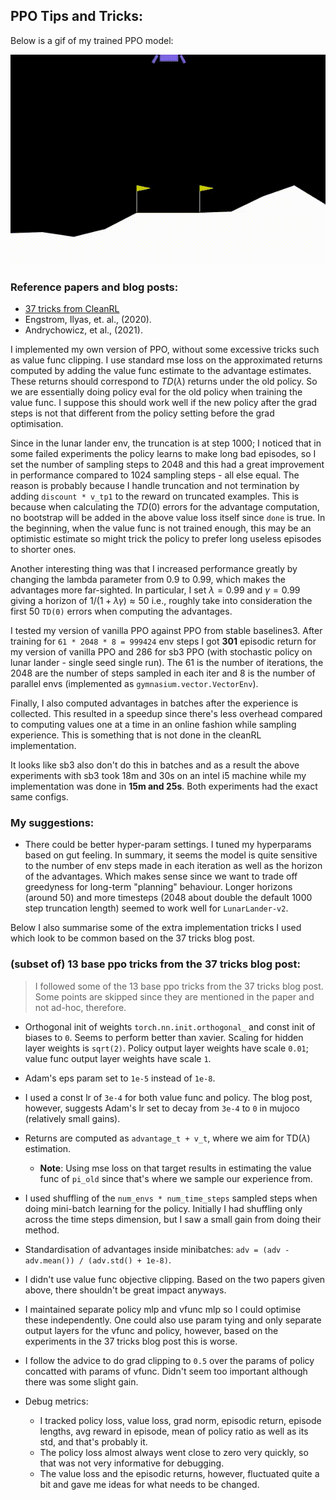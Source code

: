 ## PPO Tips and Tricks:

Below is a gif of my trained PPO model:

![](../../assets/gifs/eval_lunarlander_v2_greedy_ppo_mine.gif)


### Reference papers and blog posts:
* <a href="https://iclr-blog-track.github.io/2022/03/25/ppo-implementation-details/">37 tricks from CleanRL</a>
* Engstrom, Ilyas, et. al., (2020).
* Andrychowicz, et al., (2021).


I implemented my own version of PPO, without some excessive tricks such as value func clipping. I use standard mse loss on the approximated returns computed by adding the value func estimate to the advantage estimates. These returns should correspond to $TD(\lambda)$ returns under the old policy. So we are essentially doing policy eval for the old policy when training the value func. I suppose this should work well if the new policy after the grad steps is not that different from the policy setting before the grad optimisation.

Since in the lunar lander env, the truncation is at step 1000; I noticed that in some failed experiments the policy learns to make long bad episodes, so I set the number of sampling steps to 2048 and this had a great improvement in performance compared to 1024 sampling steps - all else equal. The reason is probably because I handle truncation and not termination by adding `discount * v_tp1` to the reward on truncated examples. This is because when calculating the $TD(0)$ errors for the advantage computation, no bootstrap will be added in the above value loss itself since `done` is true. In the beginning, when the value func is not trained enough, this may be an optimistic estimate so might trick the policy to prefer long useless episodes to shorter ones.

Another interesting thing was that I increased performance greatly by changing the lambda parameter from 0.9 to 0.99, which makes the advantages more far-sighted. In particular, I set $\lambda = 0.99$ and $\gamma = 0.99$ giving a horizon of $1 / (1 + \lambda \gamma)\approx 50$ i.e., roughly take into consideration the first 50 `TD(0)` errors when computing the advantages.

I tested my version of vanilla PPO against PPO from stable baselines3. After training for `61 * 2048 * 8 = 999424` env steps I got **301** episodic return for my version of vanilla PPO and 286 for sb3 PPO (with stochastic policy on lunar lander - single seed single run). The 61 is the number of iterations, the 2048 are the number of steps sampled in each iter and 8 is the number of parallel envs (implemented as `gymnasium.vector.VectorEnv`).

Finally, I also computed advantages in batches after the experience is collected. This resulted in a speedup since there's less overhead compared to computing values one at a time in an online fashion while sampling experience. This is something that is not done in the cleanRL implementation. 

It looks like sb3 also don't do this in batches and as a result the above experiments with sb3 took 18m and 30s on an intel i5 machine while my implementation was done in **15m and 25s**. Both experiments had the exact same configs.

### My suggestions:
* There could be better hyper-param settings. I tuned my hyperparams based on gut feeling. In summary, it seems the model is quite sensitive to the number of env steps made in each iteration as well as the horizon of the advantages. Which makes sense since we want to trade off greedyness for long-term "planning" behaviour. Longer horizons (around 50) and more timesteps (2048 about double the default 1000 step truncation length) seemed to work well for `LunarLander-v2`. 

Below I also summarise some of the extra implementation tricks I used which look to be common based on the 37 tricks blog post.

### (subset of) 13 base ppo tricks from the 37 tricks blog post:

> I followed some of the 13 base ppo tricks from the 37 tricks blog post. Some points are skipped since they are mentioned in the paper and not ad-hoc, therefore.

* Orthogonal init of weights `torch.nn.init.orthogonal_` and const init of biases to `0`. Seems to perform better than xavier. Scaling for hidden layer weights is `sqrt(2)`. Policy output layer weights have scale `0.01`; value func output layer weights have scale `1`.
* Adam's eps param set to `1e-5` instead of `1e-8`.
* I used a const lr of `3e-4` for both value func and policy. The blog post, however, suggests Adam's lr set to decay from `3e-4` to `0` in mujoco (relatively small gains).
* Returns are computed as `advantage_t + v_t`, where we aim for TD($\lambda$) estimation.
    * **Note**: Using mse loss on that target results in estimating the value func of `pi_old` since that's where we sample our experience from.
* I used shuffling of the `num_envs * num_time_steps` sampled steps when doing mini-batch learning for the policy. Initially I had shuffling only across the time steps dimension, but I saw a small gain from doing their method.
* Standardisation of advantages inside minibatches: `adv = (adv - adv.mean()) / (adv.std() + 1e-8)`.
* I didn't use value func objective clipping. Based on the two papers given above, there shouldn't be great impact anyways.

* I maintained separate policy mlp and vfunc mlp so I could optimise these independently. One could also use param tying and only separate output layers for the vfunc and policy, however, based on the experiments in the 37 tricks blog post this is worse.

* I follow the advice to do grad clipping to `0.5` over the params of policy concatted with params of vfunc. Didn't seem too important although there was some slight gain.

* Debug metrics:
    * I tracked policy loss, value loss, grad norm, episodic return, episode lengths, avg reward in episode, mean of policy ratio as well as its std, and that's probably it.
    * The policy loss almost always went close to zero very quickly, so that was not very informative for debugging.
    * The value loss and the episodic returns, however, fluctuated quite a bit and gave me ideas for what needs to be changed.